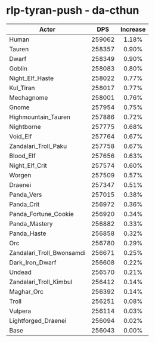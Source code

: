 # rlp-tyran-push - da-cthun
| Actor | DPS | Increase |
|---|:---:|:---:|
|Human|259062|1.18%|
|Tauren|258357|0.90%|
|Dwarf|258349|0.90%|
|Goblin|258083|0.80%|
|Night_Elf_Haste|258022|0.77%|
|Kul_Tiran|258017|0.77%|
|Mechagnome|258001|0.76%|
|Gnome|257954|0.75%|
|Highmountain_Tauren|257886|0.72%|
|Nightborne|257775|0.68%|
|Void_Elf|257764|0.67%|
|Zandalari_Troll_Paku|257758|0.67%|
|Blood_Elf|257656|0.63%|
|Night_Elf_Crit|257574|0.60%|
|Worgen|257509|0.57%|
|Draenei|257347|0.51%|
|Panda_Vers|257015|0.38%|
|Panda_Crit|256972|0.36%|
|Panda_Fortune_Cookie|256920|0.34%|
|Panda_Mastery|256882|0.33%|
|Panda_Haste|256858|0.32%|
|Orc|256780|0.29%|
|Zandalari_Troll_Bwonsamdi|256671|0.25%|
|Dark_Iron_Dwarf|256608|0.22%|
|Undead|256570|0.21%|
|Zandalari_Troll_Kimbul|256412|0.14%|
|Maghar_Orc|256392|0.14%|
|Troll|256251|0.08%|
|Vulpera|256114|0.03%|
|Lightforged_Draenei|256094|0.02%|
|Base|256043|0.00%|
